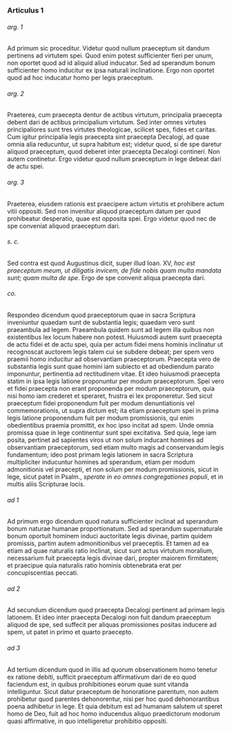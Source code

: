 ### Articulus 1

###### arg. 1
Ad primum sic proceditur. Videtur quod nullum praeceptum sit dandum pertinens ad virtutem spei. Quod enim potest sufficienter fieri per unum, non oportet quod ad id aliquid aliud inducatur. Sed ad sperandum bonum sufficienter homo inducitur ex ipsa naturali inclinatione. Ergo non oportet quod ad hoc inducatur homo per legis praeceptum.

###### arg. 2
Praeterea, cum praecepta dentur de actibus virtutum, principalia praecepta debent dari de actibus principalium virtutum. Sed inter omnes virtutes principaliores sunt tres virtutes theologicae, scilicet spes, fides et caritas. Cum igitur principalia legis praecepta sint praecepta Decalogi, ad quae omnia alia reducuntur, ut supra habitum est; videtur quod, si de spe daretur aliquod praeceptum, quod deberet inter praecepta Decalogi contineri. Non autem continetur. Ergo videtur quod nullum praeceptum in lege debeat dari de actu spei.

###### arg. 3
Praeterea, eiusdem rationis est praecipere actum virtutis et prohibere actum vitii oppositi. Sed non invenitur aliquod praeceptum datum per quod prohibeatur desperatio, quae est opposita spei. Ergo videtur quod nec de spe conveniat aliquod praeceptum dari.

###### s. c.
Sed contra est quod Augustinus dicit, super illud Ioan. XV, *hoc est praeceptum meum, ut diligatis invicem, de fide nobis quam multa mandata sunt; quam multa de spe*. Ergo de spe convenit aliqua praecepta dari.

###### co.
Respondeo dicendum quod praeceptorum quae in sacra Scriptura inveniuntur quaedam sunt de substantia legis; quaedam vero sunt praeambula ad legem. Praeambula quidem sunt ad legem illa quibus non existentibus lex locum habere non potest. Huiusmodi autem sunt praecepta de actu fidei et de actu spei, quia per actum fidei mens hominis inclinatur ut recognoscat auctorem legis talem cui se subdere debeat; per spem vero praemii homo inducitur ad observantiam praeceptorum. Praecepta vero de substantia legis sunt quae homini iam subiecto et ad obediendum parato imponuntur, pertinentia ad rectitudinem vitae. Et ideo huiusmodi praecepta statim in ipsa legis latione proponuntur per modum praeceptorum. Spei vero et fidei praecepta non erant proponenda per modum praeceptorum, quia nisi homo iam crederet et speraret, frustra ei lex proponeretur. Sed sicut praeceptum fidei proponendum fuit per modum denuntiationis vel commemorationis, ut supra dictum est; ita etiam praeceptum spei in prima legis latione proponendum fuit per modum promissionis, qui enim obedientibus praemia promittit, ex hoc ipso incitat ad spem. Unde omnia promissa quae in lege continentur sunt spei excitativa. Sed quia, lege iam posita, pertinet ad sapientes viros ut non solum inducant homines ad observantiam praeceptorum, sed etiam multo magis ad conservandum legis fundamentum; ideo post primam legis lationem in sacra Scriptura multipliciter inducuntur homines ad sperandum, etiam per modum admonitionis vel praecepti, et non solum per modum promissionis, sicut in lege, sicut patet in Psalm., *sperate in eo omnes congregationes populi*, et in multis aliis Scripturae locis.

###### ad 1
Ad primum ergo dicendum quod natura sufficienter inclinat ad sperandum bonum naturae humanae proportionatum. Sed ad sperandum supernaturale bonum oportuit hominem induci auctoritate legis divinae, partim quidem promissis, partim autem admonitionibus vel praeceptis. Et tamen ad ea etiam ad quae naturalis ratio inclinat, sicut sunt actus virtutum moralium, necessarium fuit praecepta legis divinae dari, propter maiorem firmitatem; et praecipue quia naturalis ratio hominis obtenebrata erat per concupiscentias peccati.

###### ad 2
Ad secundum dicendum quod praecepta Decalogi pertinent ad primam legis lationem. Et ideo inter praecepta Decalogi non fuit dandum praeceptum aliquod de spe, sed suffecit per aliquas promissiones positas inducere ad spem, ut patet in primo et quarto praecepto.

###### ad 3
Ad tertium dicendum quod in illis ad quorum observationem homo tenetur ex ratione debiti, sufficit praeceptum affirmativum dari de eo quod faciendum est, in quibus prohibitiones eorum quae sunt vitanda intelliguntur. Sicut datur praeceptum de honoratione parentum, non autem prohibetur quod parentes dehonorentur, nisi per hoc quod dehonorantibus poena adhibetur in lege. Et quia debitum est ad humanam salutem ut speret homo de Deo, fuit ad hoc homo inducendus aliquo praedictorum modorum quasi affirmative, in quo intelligeretur prohibitio oppositi.

